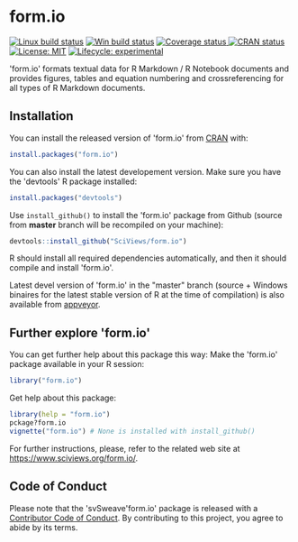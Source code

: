 
# form.io

<!-- badges: start -->
[![Linux build status](https://travis-ci.com/SciViews/form.io.svg?branch=master)](https://travis-ci.com/SciViews/form.io)
[![Win build status](https://ci.appveyor.com/api/projects/status/github/SciViews/form.io?branch=master&svg=true)](https://ci.appveyor.com/project/phgrosjean/form.io)
[![Coverage status](https://img.shields.io/codecov/c/github/SciViews/form.io/master.svg)
](https://codecov.io/github/SciViews/form.io?branch=master)
[![CRAN status](https://www.r-pkg.org/badges/version/form.io)](https://CRAN.R-project.org/package=form.io)
[![License: MIT](https://img.shields.io/badge/License-MIT-yellow.svg)](https://opensource.org/licenses/MIT)
[![Lifecycle: experimental](https://img.shields.io/badge/lifecycle-experimental-orange.svg)](https://www.tidyverse.org/lifecycle/#experimental)
<!-- badges: end -->

'form.io' formats textual data for R Markdown / R Notebook documents and provides figures, tables and equation numbering and crossreferencing for all types of R Markdown documents.

## Installation

You can install the released version of 'form.io' from [CRAN](https://CRAN.R-project.org) with:

``` r
install.packages("form.io")
```

You can also install the latest developement version. Make sure you have the 'devtools' R package installed:

```r
install.packages("devtools")
```

Use `install_github()` to install the 'form.io' package from Github (source from **master** branch will be recompiled on your machine):

```r
devtools::install_github("SciViews/form.io")
```

R should install all required dependencies automatically, and then it should compile and install 'form.io'.

Latest devel version of 'form.io' in the "master" branch (source + Windows binaires for the latest stable version of R at the time of compilation) is also available from [appveyor](https://ci.appveyor.com/project/phgrosjean/form.io/build/artifacts).

## Further explore 'form.io'

You can get further help about this package this way: Make the 'form.io' package available in your R session:

```r
library("form.io")
```

Get help about this package:

```r
library(help = "form.io")
pckage?form.io
vignette("form.io") # None is installed with install_github()
```

For further instructions, please, refer to the related web site at https://www.sciviews.org/form.io/.

## Code of Conduct

Please note that the 'svSweave'form.io' package is released with a [Contributor Code of Conduct](https://contributor-covenant.org/version/2/0/CODE_OF_CONDUCT.html). By contributing to this project, you agree to abide by its terms.
